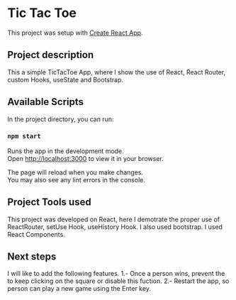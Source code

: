 # Tic Tac Toe

This project was setup with [Create React App](https://github.com/facebook/create-react-app).


## Project description
This a simple TicTacToe App, where I show the use of React, React Router, custom Hooks, useState and Bootstrap.

## Available Scripts

In the project directory, you can run:

### `npm start`

Runs the app in the development mode.\
Open [http://localhost:3000](http://localhost:3000) to view it in your browser.

The page will reload when you make changes.\
You may also see any lint errors in the console.

## Project Tools used

This project was developed on React, here I demotrate the proper use of ReactRouter, setUse Hook, useHistory Hook.
I also used bootstrap. I used React Components.

## Next steps

I will like to add the following features.
1.- Once a person wins, prevent the to keep clicking on the square or disable this fuction.
2.- Restart the app, so person can play a new game using the Enter key.
